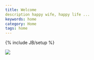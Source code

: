 ```yaml
---
title: Welcome
description happy wife, happy life ...
keywords: home
category: Home
tags: home
---
```



{% include JB/setup %}

![](http://needpp.qiniudn.com/2015/01/11/ebe4900e-9975-11e4-a385-f23c9156bf7b.png)

